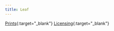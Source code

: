 ```yaml
---
title: Leaf
---
```

[Prints](https://pixels.com/featured/leaf-brady-lane.html){:target="_blank"}
[Licensing](https://licensing.pixels.com/featured/leaf-brady-lane.html){:target="_blank"}